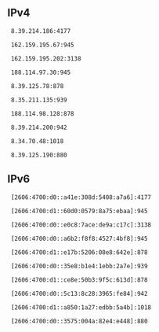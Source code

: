 ## IPv4
```
 8.39.214.186:4177
```
```
 162.159.195.67:945
```
```
 162.159.195.202:3138
```
```
 188.114.97.30:945
```
```
 8.39.125.78:878
```
```
 8.35.211.135:939
```
```
 188.114.98.128:878
```
```
 8.39.214.200:942
```
```
 8.34.70.48:1018
```
```
 8.39.125.190:880
```

## IPv6
```
 [2606:4700:d0::a41e:308d:5408:a7a6]:4177
```
```
 [2606:4700:d1::60d0:0579:8a75:ebaa]:945
```
```
 [2606:4700:d0::e0c8:7ace:de9a:c17c]:3138
```
```
 [2606:4700:d0::a6b2:f8f8:4527:4bf8]:945
```
```
 [2606:4700:d1::e17b:5206:08e8:642e]:878
```
```
 [2606:4700:d0::35e8:b1e4:1ebb:2a7e]:939
```
```
 [2606:4700:d1::ce8e:50b3:9f5c:613d]:878
```
```
 [2606:4700:d0::5c13:8c28:3965:fe84]:942
```
```
 [2606:4700:d1::a850:1a27:edbb:5a4b]:1018
```
```
 [2606:4700:d0::3575:004a:82e4:e448]:880
```
